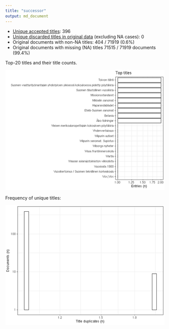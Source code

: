 ```yaml
---
title: "successor"
output: md_document
---
```




* [Unique accepted titles](output.tables/title_accepted.csv): 396
* [Unique discarded titles in original data](output.tables/title_discarded.csv) (excluding NA cases): 0 
* Original documents with non-NA titles: 404 / 71919 (0.6%)
* Original documents with missing (NA) titles 71515 / 71919 documents (99.4%)


 Top-20 titles and their title counts.
 
![plot of chunk summarytitle](figure/rmd_successor_summarytitle-1.png)

Frequency of unique titles:
  
![plot of chunk uniquetitles](figure/rmd_successor_uniquetitles-1.png)
